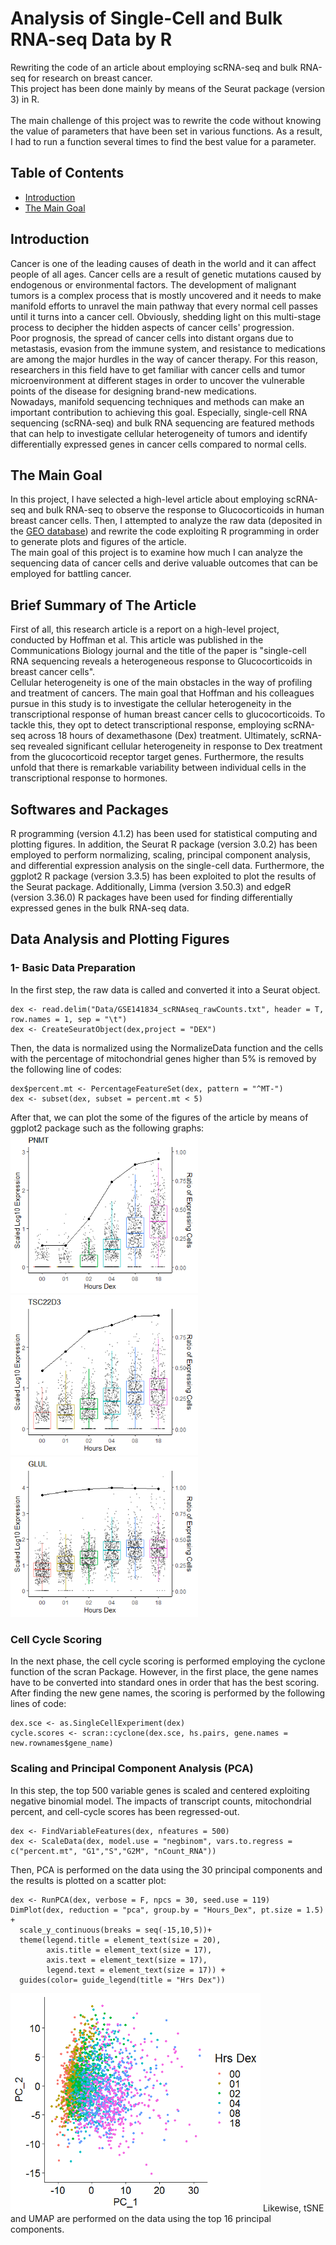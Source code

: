 # Analysis of Single-Cell and Bulk RNA-seq Data by R
Rewriting the code of an article about employing scRNA-seq and bulk RNA-seq for research on breast cancer. 
<br> This project has been done mainly by means of the Seurat package (version 3) in R.</br>
<br> The main challenge of this project was to rewrite the code without knowing the value of parameters that have been set in various functions. As a result, I had to run a function several times to find the best value for a parameter.
## Table of Contents
- [Introduction](#introduction)
- [The Main Goal](#the-main-goal)

## Introduction
Cancer is one of the leading causes of death in the world and it can affect people of all ages. Cancer cells are a result of genetic mutations caused by endogenous or environmental factors. The development of malignant tumors is a complex process that is mostly uncovered and it needs to make manifold efforts to unravel the main pathway that every normal cell passes until it turns into a cancer cell. Obviously, shedding light on this multi-stage process to decipher the hidden aspects of cancer cells' progression.
<br> Poor prognosis, the spread of cancer cells into distant organs due to metastasis, evasion from the immune system, and resistance to medications are among the major hurdles in the way of cancer therapy. For this reason, researchers in this field have to get familiar with cancer cells and tumor microenvironment at different stages in order to uncover the vulnerable points of the disease for designing brand-new medications. 
<br> Nowadays, manifold sequencing techniques and methods can make an important contribution to achieving this goal. Especially, single-cell RNA sequencing (scRNA-seq) and bulk RNA sequencing are featured methods that can help to investigate cellular heterogeneity of tumors and identify differentially expressed genes in cancer cells compared to normal cells.
## The Main Goal
In this project, I have selected a high-level article about employing scRNA-seq and bulk RNA-seq to observe the response to Glucocorticoids in human breast cancer cells. Then, I attempted to analyze the raw data (deposited in the [GEO database](https://www.ncbi.nlm.nih.gov/geo/query/acc.cgi?acc=GSE141834)) and rewrite the code exploiting R programming in order to generate plots and figures of the article.
<br> The main goal of this project is to examine how much I can analyze the sequencing data of cancer cells and derive valuable outcomes that can be employed for battling cancer.
## Brief Summary of The Article
First of all, this research article is a report on a high-level project, conducted by Hoffman et al. This article was published in the Communications Biology journal and the title of the paper is "single-cell RNA sequencing reveals a heterogeneous response to Glucocorticoids in breast cancer cells".
<br> Cellular heterogeneity is one of the main obstacles in the way of profiling and treatment of cancers. The main goal that Hoffman and his colleagues pursue in this study is to investigate the cellular heterogeneity in the transcriptional response of human breast cancer cells to glucocorticoids. To tackle this, they opt to detect transcriptional response, employing scRNA-seq across 18 hours of dexamethasone (Dex) treatment. Ultimately, scRNA-seq revealed significant cellular heterogeneity in response to Dex treatment from the glucocorticoid receptor target genes. Furthermore, the results unfold that there is remarkable variability between individual cells in the transcriptional response to hormones.
## Softwares and Packages
R programming (version 4.1.2) has been used for statistical computing and plotting figures. In addition, the Seurat R package (version 3.0.2) has been employed to perform normalizing, scaling, principal component analysis, and differential expression analysis on the single-cell data. Furthermore, the ggplot2 R package (version 3.3.5) has been exploited to plot the results of the Seurat package. Additionally, Limma (version 3.50.3) and edgeR (version 3.36.0) R packages have been used for finding differentially expressed genes in the bulk RNA-seq data. 
## Data Analysis and Plotting Figures
### 1- Basic Data Preparation
In the first step, the raw data is called and converted it into a Seurat object. 
```
dex <- read.delim("Data/GSE141834_scRNAseq_rawCounts.txt", header = T, row.names = 1, sep = "\t")
dex <- CreateSeuratObject(dex,project = "DEX")
```
Then, the data is normalized using the NormalizeData function and the cells with the percentage of mitochondrial genes higher than 5% is removed by the following line of codes:
```
dex$percent.mt <- PercentageFeatureSet(dex, pattern = "^MT-")
dex <- subset(dex, subset = percent.mt < 5)
```
After that, we can plot the some of the figures of the article by means of ggplot2 package such as the following graphs:
<img src="/Plots/Fig 1f.png" alt="Figure 1f" class="center" width="300">
<img src="/Plots/Fig 1g.png" alt="Figure 2g" class="center" width="300">
<img src="/Plots/Fig 1h.png" alt="Figure 2h" class="center" width="300">
### Cell Cycle Scoring
In the next phase, the cell cycle scoring is performed employing the cyclone function of the scran Package. However, in the first place, the gene names have to be converted into standard ones in order that has the best scoring. After finding the new gene names, the scoring is performed by the following lines of code:
```
dex.sce <- as.SingleCellExperiment(dex)
cycle.scores <- scran::cyclone(dex.sce, hs.pairs, gene.names = new.rownames$gene_name)
```
### Scaling and Principal Component Analysis (PCA)
In this step, the top 500 variable genes is scaled and centered exploiting negative binomial model. The impacts of transcript counts, mitochondrial percent, and cell-cycle scores has been regressed-out.
```
dex <- FindVariableFeatures(dex, nfeatures = 500)
dex <- ScaleData(dex, model.use = "negbinom", vars.to.regress = c("percent.mt", "G1","S","G2M", "nCount_RNA"))
```
Then, PCA is performed on the data using the 30 principal components and the results is plotted on a scatter plot:
```
dex <- RunPCA(dex, verbose = F, npcs = 30, seed.use = 119)
DimPlot(dex, reduction = "pca", group.by = "Hours_Dex", pt.size = 1.5) +
  scale_y_continuous(breaks = seq(-15,10,5))+
  theme(legend.title = element_text(size = 20),
        axis.title = element_text(size = 17),
        axis.text = element_text(size = 17),
        legend.text = element_text(size = 17)) + 
  guides(color= guide_legend(title = "Hrs Dex"))
```
<img src="/Plots/Fig 3a.png" alt="Figure 3a" width="400">
Likewise, tSNE and UMAP are performed on the data using the top 16 principal components.
